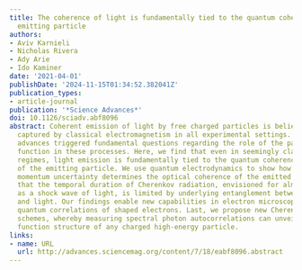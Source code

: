```yaml
---
title: The coherence of light is fundamentally tied to the quantum coherence of the
  emitting particle
authors:
- Aviv Karnieli
- Nicholas Rivera
- Ady Arie
- Ido Kaminer
date: '2021-04-01'
publishDate: '2024-11-15T01:34:52.382041Z'
publication_types:
- article-journal
publication: '*Science Advances*'
doi: 10.1126/sciadv.abf8096
abstract: Coherent emission of light by free charged particles is believed to be successfully
  captured by classical electromagnetism in all experimental settings. However, recent
  advances triggered fundamental questions regarding the role of the particle wave
  function in these processes. Here, we find that even in seemingly classical experimental
  regimes, light emission is fundamentally tied to the quantum coherence and correlations
  of the emitting particle. We use quantum electrodynamics to show how the particle’s
  momentum uncertainty determines the optical coherence of the emitted light. We find
  that the temporal duration of Cherenkov radiation, envisioned for almost a century
  as a shock wave of light, is limited by underlying entanglement between the particle
  and light. Our findings enable new capabilities in electron microscopy for measuring
  quantum correlations of shaped electrons. Last, we propose new Cherenkov detection
  schemes, whereby measuring spectral photon autocorrelations can unveil the wave
  function structure of any charged high-energy particle.
links:
- name: URL
  url: http://advances.sciencemag.org/content/7/18/eabf8096.abstract
---
```

